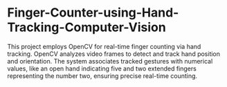 # Finger-Counter-using-Hand-Tracking-Computer-Vision
This project employs OpenCV for real-time finger counting via hand tracking. OpenCV analyzes video frames to detect and track hand position and orientation. The system associates tracked gestures with numerical values, like an open hand indicating five and two extended fingers representing the number two, ensuring precise real-time counting.
